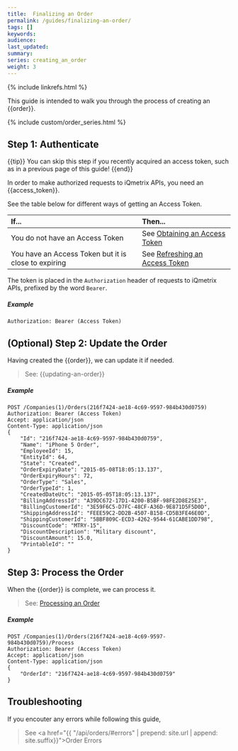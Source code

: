 ```yaml
---
title:  Finalizing an Order
permalink: /guides/finalizing-an-order/
tags: []
keywords: 
audience: 
last_updated: 
summary: 
series: creating_an_order
weight: 3
---
```


{% include linkrefs.html %}

This guide is intended to walk you through the process of creating an {{order}}.

{% include custom/order_series.html %}

## Step 1: Authenticate

{{tip}}
You can skip this step if you recently acquired an access token, such as in a previous page of this guide!
{{end}}

In order to make authorized requests to iQmetrix APIs, you need an {{access_token}}.

See the table below for different ways of getting an Access Token.

| If... | Then... |
|:------|:--------|
| You do not have an Access Token | See [Obtaining an Access Token](http://developers.iqmetrix.com/api/authentication/#obtaining-an-access-token) |
| You have an Access Token but it is close to expiring | See [Refreshing an Access Token](http://developers.iqmetrix.com/api/authentication/#refreshing-an-access-token) |

The token is placed in the `Authorization` header of requests to iQmetrix APIs, prefixed by the word `Bearer`.

##### Example

    Authorization: Bearer (Access Token)
        
## (Optional) Step 2: Update the Order

Having created the {{order}}, we can update it if needed.

> See: {{updating-an-order}}

##### Example
    
    POST /Companies(1)/Orders(216f7424-ae18-4c69-9597-984b430d0759)
    Authorization: Bearer (Access Token)
    Accept: application/json
    Content-Type: application/json
    {
        "Id": "216f7424-ae18-4c69-9597-984b430d0759",
        "Name": "iPhone 5 Order", 
        "EmployeeId": 15,
        "EntityId": 64,
        "State": "Created",
        "OrderExpiryDate": "2015-05-08T18:05:13.137",
        "OrderExpiryHours": 72,
        "OrderType": "Sales",
        "OrderTypeId": 1,
        "CreatedDateUtc": "2015-05-05T18:05:13.137",
        "BillingAddressId": "A39DC672-17D1-4200-B5BF-98FE2D8E25E3",
        "BillingCustomerId": "3E59F6C5-D7FC-48CF-A36D-9E871D5F5D0D",
        "ShippingAddressId": "FEEE59C2-DD2B-4507-B158-CD5B3FE46E0D",
        "ShippingCustomerId": "5BBF809C-ECD3-4262-9544-61CABE1DD798",
        "DiscountCode": "MTRY-15",
        "DiscountDescription": "Military discount",
        "DiscountAmount": 15.0,
        "PrintableId": ""
    }

## Step 3: Process the Order

When the {{order}} is complete, we can process it.

> See: [Processing an Order](http://developers.iqmetrix.com/api/orders/#processing-an-order)

##### Example
    
    POST /Companies(1)/Orders(216f7424-ae18-4c69-9597-984b430d0759)/Process
    Authorization: Bearer (Access Token)
    Accept: application/json
    Content-Type: application/json
    {
        "OrderId": "216f7424-ae18-4c69-9597-984b430d0759"
    }

## Troubleshooting

If you encouter any errors while following this guide, 

> See <a href="{{ "/api/orders/#errors" | prepend: site.url | append: site.suffix}}">Order Errors</a>